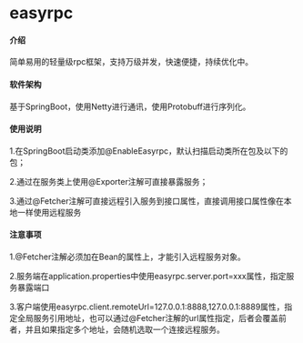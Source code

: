# easyrpc

#### 介绍

简单易用的轻量级rpc框架，支持万级并发，快速便捷，持续优化中。

#### 软件架构

基于SpringBoot，使用Netty进行通讯，使用Protobuff进行序列化。

#### 使用说明

1.在SpringBoot启动类添加@EnableEasyrpc，默认扫描启动类所在包及以下的包；

2.通过在服务类上使用@Exporter注解可直接暴露服务；

3.通过@Fetcher注解可直接远程引入服务到接口属性，直接调用接口属性像在本地一样使用远程服务

#### 注意事项

1.@Fetcher注解必须加在Bean的属性上，才能引入远程服务对象。

2.服务端在application.properties中使用easyrpc.server.port=xxx属性，指定服务暴露端口

3.客户端使用easyrpc.client.remoteUrl=127.0.0.1:8888,127.0.0.1:8889属性，指定全局服务引用地址，也可以通过@Fetcher注解的url属性指定，后者会覆盖前者，并且如果指定多个地址，会随机选取一个连接远程服务。

